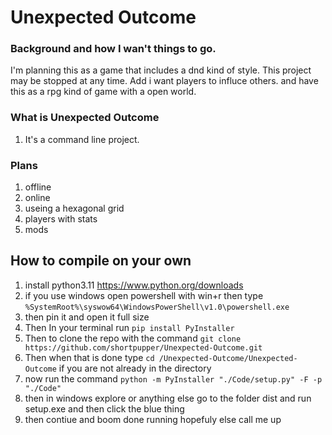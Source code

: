 # Unexpected Outcome
  ### Background and how I wan't things to go.
   I'm planning this as a game that includes a dnd kind of style.
   This project may be stopped at any time.
   Add i want players to influce others.
   and have this as a rpg kind of game with a open world.
   
  
### What is Unexpected Outcome
  1. It's a command line project.

### Plans
 1. offline
 2. online
 3. useing a hexagonal grid
 4. players with stats
 5. mods

## How to compile on your own
 1. install python3.11 https://www.python.org/downloads
 2. if you use windows open powershell with win+r then type `%SystemRoot%\syswow64\WindowsPowerShell\v1.0\powershell.exe`
 3. then pin it and open it full size
 4. Then In your terminal run ```pip install PyInstaller```
 5. Then to clone the repo with the command `git clone https://github.com/shortpupper/Unexpected-Outcome.git`
 6. Then when that is done type `cd /Unexpected-Outcome/Unexpected-Outcome`
 if you are not already in the directory
 7. now run the command `python -m PyInstaller "./Code/setup.py" -F -p "./Code"`
 8. then in windows explore or anything else go to the folder dist and run setup.exe and then click the blue thing
 9. then contiue  and boom done running hopefuly else call me up